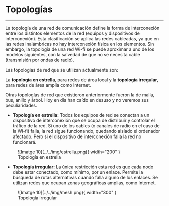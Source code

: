 # Topologías
---

La topología de una red de comunicación define la forma de interconexión entre los distintos elementos de la red (equipos y dispositivos de interconexión). Esta clasificación se aplica las redes cableadas, ya que en las redes inalámbricas no hay interconexión física en los elementos. Sin embargo, la topología de una red Wi-fi se puede aproximar a uno de los modelos siguientes, con la salvedad de que no se necesita cable (transmisión por ondas de radio).
 
Las topologías de red que se utilizan actualmente son: 
  
La **topología en estrella**, para redes de área local y la **topología irregular**, para redes de área amplia como Internet. 
  
Otras topologías de red que existieron anteriormente fueron la de malla, bus, anillo y árbol.  Hoy en día han caído en desuso y no veremos sus peculiaridades.

- **Topología en estrella:** Todos los equipos de red se conectan a un dispositivo de interconexión que se ocupa de distribuir y controlar el tráfico de la red. Si uno de los cables (o canales de radio en el caso de la Wi-fi) falla, la red sigue funcionando, quedando aislado el ordenador afectado. Pero si el dispositivo de interconexión falla la red no funcionará.

<figure markdown>
  ![Imatge 10](../../img/estrella.png){ width="200" }
  <figcaption>Topología en estrella</figcaption>
</figure> 

- **Topología irregular:** La única restricción esta red es que cada nodo debe estar conectado, como mínimo, por un enlace. Permite la búsqueda de rutas alternativas cuando falla alguno de los enlaces. Se utilizan redes que ocupan zonas geográficas amplias, como Internet.

<figure markdown>
  ![Imatge 10](../../img/mesh.png){ width="300" }
  <figcaption>Topología irregular</figcaption>
</figure> 
